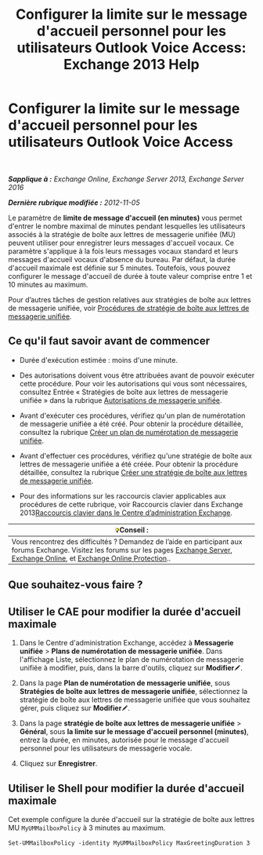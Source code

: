 ﻿---
title: "Configurer la limite sur le message d'accueil personnel pour les utilisateurs Outlook Voice Access: Exchange 2013 Help"
TOCTitle: Configurer la limite sur le message d'accueil personnel pour les utilisateurs Outlook Voice Access
ms:assetid: d400f250-0f55-45f5-9918-5f1d7819fbdf
ms:mtpsurl: https://technet.microsoft.com/fr-fr/library/Bb201731(v=EXCHG.150)
ms:contentKeyID: 50555501
ms.date: 05/23/2018
mtps_version: v=EXCHG.150
ms.translationtype: MT
---

# Configurer la limite sur le message d'accueil personnel pour les utilisateurs Outlook Voice Access

 

_**Sapplique à :** Exchange Online, Exchange Server 2013, Exchange Server 2016_

_**Dernière rubrique modifiée :** 2012-11-05_

Le paramètre de **limite de message d'accueil (en minutes)** vous permet d'entrer le nombre maximal de minutes pendant lesquelles les utilisateurs associés à la stratégie de boîte aux lettres de messagerie unifiée (MU) peuvent utiliser pour enregistrer leurs messages d'accueil vocaux. Ce paramètre s'applique à la fois leurs messages vocaux standard et leurs messages d'accueil vocaux d'absence du bureau. Par défaut, la durée d'accueil maximale est définie sur 5 minutes. Toutefois, vous pouvez configurer le message d'accueil de durée à toute valeur comprise entre 1 et 10 minutes au maximum.

Pour d’autres tâches de gestion relatives aux stratégies de boîte aux lettres de messagerie unifiée, voir [Procédures de stratégie de boîte aux lettres de messagerie unifiée](um-mailbox-policy-procedures-exchange-2013-help.md).

## Ce qu'il faut savoir avant de commencer

  - Durée d'exécution estimée : moins d'une minute.

  - Des autorisations doivent vous être attribuées avant de pouvoir exécuter cette procédure. Pour voir les autorisations qui vous sont nécessaires, consultez Entrée « Stratégies de boîte aux lettres de messagerie unifiée » dans la rubrique [Autorisations de messagerie unifiée](unified-messaging-permissions-exchange-2013-help.md).

  - Avant d'exécuter ces procédures, vérifiez qu'un plan de numérotation de messagerie unifiée a été créé. Pour obtenir la procédure détaillée, consultez la rubrique [Créer un plan de numérotation de messagerie unifiée](create-a-um-dial-plan-exchange-2013-help.md).

  - Avant d'effectuer ces procédures, vérifiez qu'une stratégie de boîte aux lettres de messagerie unifiée a été créée. Pour obtenir la procédure détaillée, consultez la rubrique [Créer une stratégie de boîte aux lettres de messagerie unifiée](create-a-um-mailbox-policy-exchange-2013-help.md).

  - Pour des informations sur les raccourcis clavier applicables aux procédures de cette rubrique, voir Raccourcis clavier dans Exchange 2013[Raccourcis clavier dans le Centre d’administration Exchange](keyboard-shortcuts-in-the-exchange-admin-center-exchange-online-protection-help.md).

<table>
<thead>
<tr class="header">
<th><img src="images/Bb125224.tip(EXCHG.150).gif" title="Conseil" alt="Conseil" />Conseil :</th>
</tr>
</thead>
<tbody>
<tr class="odd">
<td>Vous rencontrez des difficultés ? Demandez de l’aide en participant aux forums Exchange. Visitez les forums sur les pages <a href="https://go.microsoft.com/fwlink/p/?linkid=60612">Exchange Server</a>, <a href="https://go.microsoft.com/fwlink/p/?linkid=267542">Exchange Online</a>, et <a href="https://go.microsoft.com/fwlink/p/?linkid=285351">Exchange Online Protection</a>..</td>
</tr>
</tbody>
</table>


## Que souhaitez-vous faire ?

## Utiliser le CAE pour modifier la durée d'accueil maximale

1.  Dans le Centre d'administration Exchange, accédez à **Messagerie unifiée** \> **Plans de numérotation de messagerie unifiée**. Dans l'affichage Liste, sélectionnez le plan de numérotation de messagerie unifiée à modifier, puis, dans la barre d'outils, cliquez sur **Modifier**![Icône Modifier](images/Bb124582.6f53ccb2-1f13-4c02-bea0-30690e6ea71d(EXCHG.150).gif "Icône Modifier").

2.  Dans la page **Plan de numérotation de messagerie unifiée**, sous **Stratégies de boîte aux lettres de messagerie unifiée**, sélectionnez la stratégie de boîte aux lettres de messagerie unifiée que vous souhaitez gérer, puis cliquez sur **Modifier**![Icône Modifier](images/Bb124582.6f53ccb2-1f13-4c02-bea0-30690e6ea71d(EXCHG.150).gif "Icône Modifier").

3.  Dans la page **stratégie de boîte aux lettres de messagerie unifiée** \> **Général**, sous **la limite sur le message d'accueil personnel (minutes)**, entrez la durée, en minutes, autorisée pour le message d'accueil personnel pour les utilisateurs de messagerie vocale.

4.  Cliquez sur **Enregistrer**.

## Utiliser le Shell pour modifier la durée d'accueil maximale

Cet exemple configure la durée d'accueil sur la stratégie de boîte aux lettres MU `MyUMMailboxPolicy` à 3 minutes au maximum.

    Set-UMMailboxPolicy -identity MyUMMailboxPolicy MaxGreetingDuration 3

